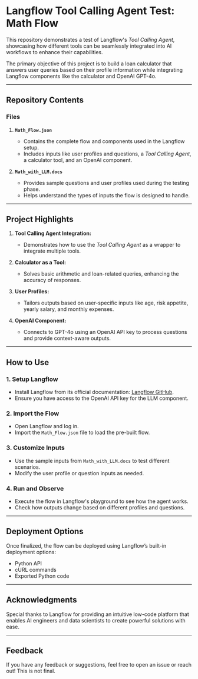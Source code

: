 # Langflow Tool Calling Agent Test: Math Flow  

This repository demonstrates a test of Langflow's *Tool Calling Agent*, showcasing how different tools can be seamlessly integrated into AI workflows to enhance their capabilities.  

The primary objective of this project is to build a loan calculator that answers user queries based on their profile information while integrating Langflow components like the calculator and OpenAI GPT-4o.  

---

## Repository Contents  

### Files  
1. **`Math_Flow.json`**  
   - Contains the complete flow and components used in the Langflow setup.  
   - Includes inputs like user profiles and questions, a *Tool Calling Agent*, a calculator tool, and an OpenAI component.  

2. **`Math_with_LLM.docs`**  
   - Provides sample questions and user profiles used during the testing phase.  
   - Helps understand the types of inputs the flow is designed to handle.  

---

## Project Highlights  

1. **Tool Calling Agent Integration:**  
   - Demonstrates how to use the *Tool Calling Agent* as a wrapper to integrate multiple tools.  

2. **Calculator as a Tool:**  
   - Solves basic arithmetic and loan-related queries, enhancing the accuracy of responses.  

3. **User Profiles:**  
   - Tailors outputs based on user-specific inputs like age, risk appetite, yearly salary, and monthly expenses.  

4. **OpenAI Component:**  
   - Connects to GPT-4o using an OpenAI API key to process questions and provide context-aware outputs.  

---

## How to Use  

### 1. Setup Langflow  
- Install Langflow from its official documentation: [Langflow GitHub](https://github.com/langflow/langflow).  
- Ensure you have access to the OpenAI API key for the LLM component.  

### 2. Import the Flow  
- Open Langflow and log in.  
- Import the `Math_Flow.json` file to load the pre-built flow.  

### 3. Customize Inputs  
- Use the sample inputs from `Math_with_LLM.docs` to test different scenarios.  
- Modify the user profile or question inputs as needed.  

### 4. Run and Observe  
- Execute the flow in Langflow's playground to see how the agent works.  
- Check how outputs change based on different profiles and questions.  

---

## Deployment Options  

Once finalized, the flow can be deployed using Langflow’s built-in deployment options:  
- Python API  
- cURL commands  
- Exported Python code  

---

## Acknowledgments  

Special thanks to Langflow for providing an intuitive low-code platform that enables AI engineers and data scientists to create powerful solutions with ease.  

---

## Feedback  

If you have any feedback or suggestions, feel free to open an issue or reach out!  This is not final.
